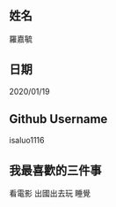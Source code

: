 姓名
----
羅嘉毓

日期
----
2020/01/19

Github Username
---------------
isaluo1116

我最喜歡的三件事
---------------
看電影 出國出去玩 睡覺 